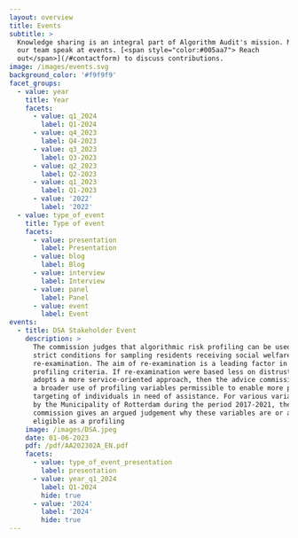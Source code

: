 ```yaml
---
layout: overview
title: Events
subtitle: >
  Knowledge sharing is an integral part of Algorithm Audit's mission. Members of
  our team speak at events. [<span style="color:#005aa7"> Reach
  out</span>](/#contactform) to discuss contributions.
image: /images/events.svg
background_color: '#f9f9f9'
facet_groups:
  - value: year
    title: Year
    facets:
      - value: q1_2024
        label: Q1-2024
      - value: q4_2023
        label: Q4-2023
      - value: q3_2023
        label: Q3-2023
      - value: q2_2023
        label: Q2-2023
      - value: q1_2023
        label: Q1-2023
      - value: '2022'
        label: '2022'
  - value: type_of_event
    title: Type of event
    facets:
      - value: presentation
        label: Presentation
      - value: blog
        label: Blog
      - value: interview
        label: Interview
      - value: panel
        label: Panel
      - value: event
        label: Event
events:
  - title: DSA Stakeholder Event
    description: >
      The commission judges that algorithmic risk profiling can be used under
      strict conditions for sampling residents receiving social welfare for
      re-examination. The aim of re-examination is a leading factor in judging
      profiling criteria. If re-examination were based less on distrust and
      adopts a more service-oriented approach, then the advice commission judges
      a broader use of profiling variables permissible to enable more precise
      targeting of individuals in need of assistance. For various variables used
      by the Municipality of Rotterdam during the period 2017-2021, the
      commission gives an argued judgement why these variables are or are not
      eligible as a profiling
    image: /images/DSA.jpeg
    date: 01-06-2023
    pdf: /pdf/AA202302A_EN.pdf
    facets:
      - value: type_of_event_presentation
        label: presentation
      - value: year_q1_2024
        label: Q1-2024
        hide: true
      - value: '2024'
        label: '2024'
        hide: true
---
```


